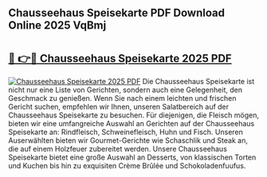 ## Chausseehaus Speisekarte PDF Download Online 2025 VqBmj

# <h2><a href="http://gcb41n.nevu.top/?p=Chausseehaus+Speisekarte">🔗 👉🔴 Chausseehaus Speisekarte 2025 PDF</a></h2>

[![Chausseehaus Speisekarte 2025 PDF](https://i.imgur.com/dBaPXMq.png)](http://gcb41n.nevu.top/?p=Chausseehaus+Speisekarte)
Die Chausseehaus Speisekarte ist nicht nur eine Liste von Gerichten, sondern auch eine Gelegenheit, den Geschmack zu genießen. Wenn Sie nach einem leichten und frischen Gericht suchen, empfehlen wir Ihnen, unseren Salatbereich auf der Chausseehaus Speisekarte zu besuchen. Für diejenigen, die Fleisch mögen, bieten wir eine umfangreiche Auswahl an Gerichten auf der Chausseehaus Speisekarte an: Rindfleisch, Schweinefleisch, Huhn und Fisch. Unseren Auserwählten bieten wir Gourmet-Gerichte wie Schaschlik und Steak an, die auf einem Holzfeuer zubereitet werden. Unsere Chausseehaus Speisekarte bietet eine große Auswahl an Desserts, von klassischen Torten und Kuchen bis hin zu exquisiten Crème Brûlée und Schokoladenfuufus.
